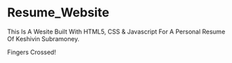 # Resume_Website

This Is A Wesite Built With HTML5, CSS & Javascript For A Personal Resume Of Keshivin Subramoney.

Fingers Crossed!
